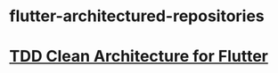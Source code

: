 # flutter-architectured-repositories

# [TDD Clean Architecture for Flutter](https://github.com/ResoCoder/flutter-tdd-clean-architecture-course)

# []()
